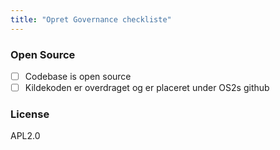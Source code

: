```yaml
---
title: "Opret Governance checkliste"
---
```


### Open Source

- [ ] Codebase is open source
- [ ] Kildekoden er overdraget og er placeret under OS2s github

### License

APL2.0
